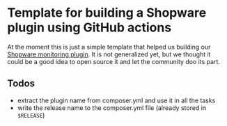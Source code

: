 # Template for building a Shopware plugin using GitHub actions

At the moment this is just a simple template that helped us building our [Shopware monitoring plugin](ihttps://www.koality.io/de/magazin/de/articles/marketplace/shopware-6-monitor-plugin). It is not generalized yet, but we thought it could be a good idea to open source it and let the community doo its part.

## Todos

- extract the plugin name from composer.yml and use it in all the tasks
- write the release name to the composer.yml file (already stored in `$RELEASE`)

